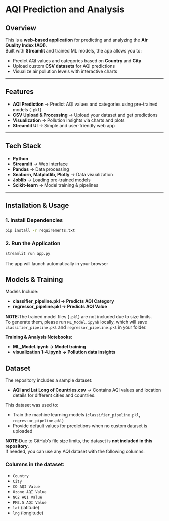 # AQI Prediction and Analysis  

## Overview  
This is a **web-based application** for predicting and analyzing the **Air Quality Index (AQI)**.  
Built with **Streamlit** and trained ML models, the app allows you to:  
- Predict AQI values and categories based on **Country** and **City**  
- Upload custom **CSV datasets** for AQI predictions  
- Visualize air pollution levels with interactive charts  

---

## Features  
- **AQI Prediction** → Predict AQI values and categories using pre-trained models (`.pkl`)  
- **CSV Upload & Processing** → Upload your dataset and get predictions  
- **Visualization** → Pollution insights via charts and plots  
- **Streamlit UI** → Simple and user-friendly web app  

---

## Tech Stack  
- **Python**  
- **Streamlit** → Web interface  
- **Pandas** → Data processing  
- **Seaborn, Matplotlib, Plotly** → Data visualization  
- **Joblib** → Loading pre-trained models  
- **Scikit-learn** → Model training & pipelines  

---

## Installation & Usage  

### 1. Install Dependencies
```bash
pip install -r requirements.txt
```
### 2. Run the Application
```bash
streamlit run app.py
```
The app will launch automatically in your browser

## Models & Training
Models Include:
- **classifier_pipeline.pkl → Predicts AQI Category**  
- **regressor_pipeline.pkl → Predicts AQI Value**

**NOTE**:The trained model files (`.pkl`) are not included due to size limits.  
To generate them, please run `ML_Model.ipynb` locally, which will save `classifier_pipeline.pkl` and `regressor_pipeline.pkl` in your folder.

**Training & Analysis Notebooks:**
- **ML_Model.ipynb → Model training**
- **visualization 1-4.ipynb → Pollution data insights**

## Dataset  

The repository includes a sample dataset:  

- **AQI and Lat Long of Countries.csv** → Contains AQI values and location details for different cities and countries.  

This dataset was used to:  
- Train the machine learning models (`classifier_pipeline.pkl`, `regressor_pipeline.pkl`)  
- Provide default values for predictions when no custom dataset is uploaded  

**NOTE**:Due to GitHub’s file size limits, the dataset is **not included in this repository**.  
If needed, you can use any AQI dataset with the following columns: 

### Columns in the dataset:  
- `Country`  
- `City`  
- `CO AQI Value`  
- `Ozone AQI Value`  
- `NO2 AQI Value`  
- `PM2.5 AQI Value`  
- `lat` (latitude)  
- `lng` (longitude)  

